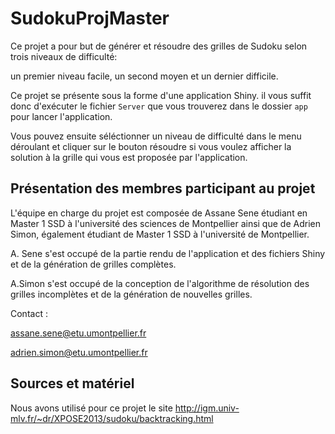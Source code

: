 # SudokuProjMaster

Ce projet a pour but de générer et résoudre des grilles de Sudoku selon trois niveaux de difficulté:

un premier niveau facile, un second moyen et un dernier difficile.

Ce projet se présente sous la forme d'une application Shiny. il vous suffit donc d'exécuter le fichier ```Server``` que vous trouverez dans le dossier ```app``` pour lancer l'application. 

Vous pouvez ensuite séléctionner un niveau de difficulté dans le menu déroulant et cliquer sur le bouton résoudre si vous voulez afficher la solution à la grille qui vous est proposée par l'application.

## Présentation des membres participant au projet

L'équipe en charge du projet est composée de Assane Sene étudiant en Master 1 SSD à l'université des sciences de Montpellier ainsi que de Adrien Simon, également étudiant de Master 1 SSD à l'université de Montpellier.

A. Sene s'est occupé de la partie rendu de l'application et des fichiers Shiny et de la génération de grilles complètes.

A.Simon s'est occupé de la conception de l'algorithme de résolution des grilles incomplètes et de la génération de nouvelles grilles.

Contact :

assane.sene@etu.umontpellier.fr

adrien.simon@etu.umontpellier.fr

## Sources et matériel 

Nous avons utilisé pour ce projet le site http://igm.univ-mlv.fr/~dr/XPOSE2013/sudoku/backtracking.html
